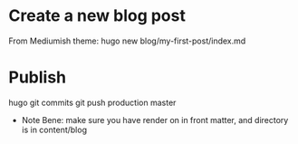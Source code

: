 # Create a new blog post

From Mediumish theme:
hugo new blog/my-first-post/index.md


# Publish

hugo
git commits
git push production master

* Note Bene: make sure you have render on in front matter, and directory is in content/blog
